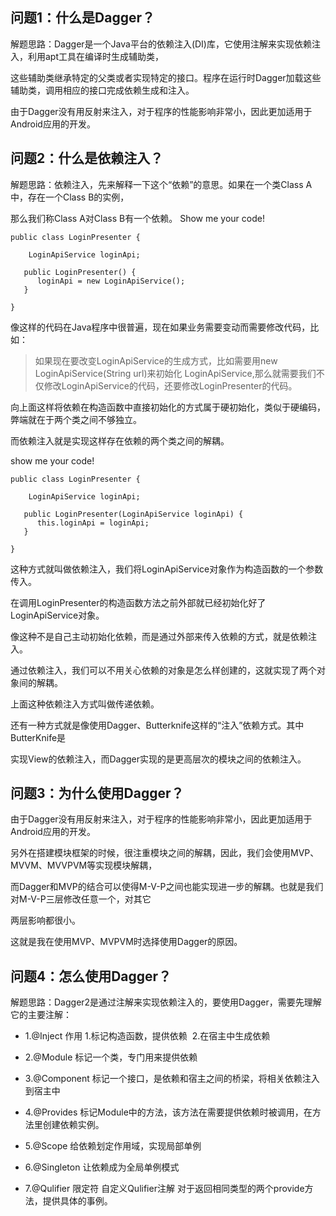 ## 问题1：什么是Dagger？

解题思路：Dagger是一个Java平台的依赖注入(DI)库，它使用注解来实现依赖注入，利用apt工具在编译时生成辅助类，

这些辅助类继承特定的父类或者实现特定的接口。程序在运行时Dagger加载这些辅助类，调用相应的接口完成依赖生成和注入。

由于Dagger没有用反射来注入，对于程序的性能影响非常小，因此更加适用于Android应用的开发。

## 问题2：什么是依赖注入？

解题思路：依赖注入，先来解释一下这个“依赖”的意思。如果在一个类Class A中，存在一个Class B的实例，

那么我们称Class A对Class B有一个依赖。 Show me  your code!

```
public class LoginPresenter {

    LoginApiService loginApi;
    
   public LoginPresenter() {
      loginApi = new LoginApiService();
   }
   
}
```

像这样的代码在Java程序中很普遍，现在如果业务需要变动而需要修改代码，比如：

> 如果现在要改变LoginApiService的生成方式，比如需要用new LoginApiService(String url)来初始化
LoginApiService,那么就需要我们不仅修改LoginApiService的代码，还要修改LoginPresenter的代码。

向上面这样将依赖在构造函数中直接初始化的方式属于硬初始化，类似于硬编码，弊端就在于两个类之间不够独立。

而依赖注入就是实现这样存在依赖的两个类之间的解耦。

show me your code!

```
public class LoginPresenter {

    LoginApiService loginApi;
    
   public LoginPresenter(LoginApiService loginApi) {
      this.loginApi = loginApi;
   }
   
}
```

这种方式就叫做依赖注入，我们将LoginApiService对象作为构造函数的一个参数传入。

在调用LoginPresenter的构造函数方法之前外部就已经初始化好了LoginApiService对象。

像这种不是自己主动初始化依赖，而是通过外部来传入依赖的方式，就是依赖注入。

通过依赖注入，我们可以不用关心依赖的对象是怎么样创建的，这就实现了两个对象间的解耦。

上面这种依赖注入方式叫做传递依赖。

还有一种方式就是像使用Dagger、Butterknife这样的“注入”依赖方式。其中ButterKnife是

实现View的依赖注入，而Dagger实现的是更高层次的模块之间的依赖注入。


## 问题3：为什么使用Dagger？

由于Dagger没有用反射来注入，对于程序的性能影响非常小，因此更加适用于Android应用的开发。

另外在搭建模块框架的时候，很注重模块之间的解耦，因此，我们会使用MVP、MVVM、MVVPVM等实现模块解耦，

而Dagger和MVP的结合可以使得M-V-P之间也能实现进一步的解耦。也就是我们对M-V-P三层修改任意一个，对其它

两层影响都很小。

这就是我在使用MVP、MVPVM时选择使用Dagger的原因。

## 问题4：怎么使用Dagger？

解题思路：Dagger2是通过注解来实现依赖注入的，要使用Dagger，需要先理解它的主要注解：

- 1.@Inject 作用 1.标记构造函数，提供依赖  2.在宿主中生成依赖

- 2.@Module 标记一个类，专门用来提供依赖

- 3.@Component 标记一个接口，是依赖和宿主之间的桥梁，将相关依赖注入到宿主中

- 4.@Provides 标记Module中的方法，该方法在需要提供依赖时被调用，在方法里创建依赖实例。

- 5.@Scope 给依赖划定作用域，实现局部单例

- 6.@Singleton 让依赖成为全局单例模式

- 7.@Qulifier 限定符 自定义Qulifier注解 对于返回相同类型的两个provide方法，提供具体的事例。




















